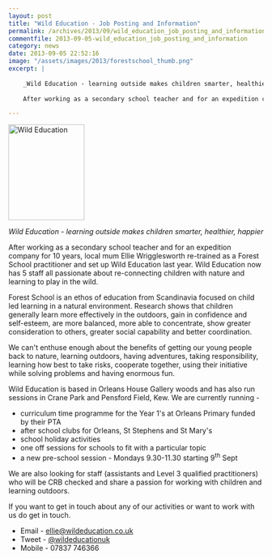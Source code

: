 ```yaml
---
layout: post
title: "Wild Education - Job Posting and Information"
permalink: /archives/2013/09/wild_education_job_posting_and_information.html
commentfile: 2013-09-05-wild_education_job_posting_and_information
category: news
date: 2013-09-05 22:52:16
image: "/assets/images/2013/forestschool_thumb.png"
excerpt: |
    
    _Wild Education - learning outside makes children smarter, healthier, happier_
    
    After working as a secondary school teacher and for an expedition company for 10 years, local mum Ellie Wrigglesworth re-trained as a Forest School practitioner and set up Wild Education last year. Wild Education now has 5 staff all passionate about re-connecting children with nature and learning to play in the wild.

---
```


<a href="/assets/images/2013/forestschool.png" title="See larger version of - Wild Education"><img src="/assets/images/2013/forestschool_thumb.png" width="150" height="189" alt="Wild Education" class="photo right" /></a>

*Wild Education - learning outside makes children smarter, healthier, happier*

After working as a secondary school teacher and for an expedition company for 10 years, local mum Ellie Wrigglesworth re-trained as a Forest School practitioner and set up Wild Education last year. Wild Education now has 5 staff all passionate about re-connecting children with nature and learning to play in the wild.

Forest School is an ethos of education from Scandinavia focused on child led learning in a natural environment. Research shows that children generally learn more effectively in the outdoors, gain in confidence and self-esteem, are more balanced, more able to concentrate, show greater consideration to others, greater social capability and better coordination.

We can't enthuse enough about the benefits of getting our young people back to nature, learning outdoors, having adventures, taking responsibility, learning how best to take risks, cooperate together, using their initiative while solving problems and having enormous fun.

Wild Education is based in Orleans House Gallery woods and has also run sessions in Crane Park and Pensford Field, Kew. We are currently running -

-   curriculum time programme for the Year 1's at Orleans Primary funded by their PTA
-   after school clubs for Orleans, St Stephens and St Mary's
-   school holiday activities
-   one off sessions for schools to fit with a particular topic
-   a new pre-school session - Mondays 9.30-11.30 starting 9<sup>th</sup> Sept

We are also looking for staff (assistants and Level 3 qualified practitioners) who will be CRB checked and share a passion for working with children and learning outdoors.

If you want to get in touch about any of our activities or want to work with us do get in touch.

-   Email - <ellie@wildeducation.co.uk>
-   Tweet - [@wildeducationuk](http://www.twitter.com/wildeducationuk)
-   Mobile - 07837 746366
